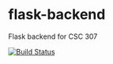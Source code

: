 # flask-backend
Flask backend for CSC 307

[![Build Status](https://www.travis-ci.com/bklingen-calpoly/flask-backend.svg?branch=main)](https://www.travis-ci.com/bklingen-calpoly/flask-backend)
